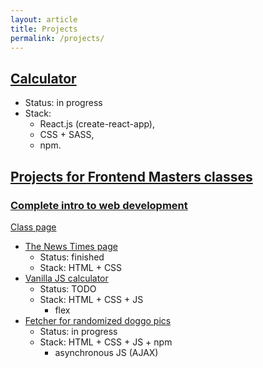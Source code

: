 ```yaml
---
layout: article
title: Projects
permalink: /projects/
---
```


## [Calculator](https://msieroslawska.github.io/calculator/)

- Status: in progress
- Stack:
  - React.js (create-react-app),
  - CSS + SASS,
  - npm.

## [Projects for Frontend Masters classes](https://github.com/msieroslawska/fe-masters)

### [Complete intro to web development](https://github.com/msieroslawska/fe-masters/tree/master/web-dev)

[Class page](https://frontendmasters.com/courses/web-development-v2/)

- [The News Times page](https://github.com/msieroslawska/fe-masters/tree/master/web-dev/01-The-news-times/)
  - Status: finished
  - Stack: HTML + CSS
- [Vanilla JS calculator](https://github.com/msieroslawska/fe-masters/tree/master/web-dev/02-Calculator/)
  - Status: TODO
  - Stack: HTML + CSS + JS
    - flex
- [Fetcher for randomized doggo pics](https://github.com/msieroslawska/fe-masters/tree/master/web-dev/03-dog-ceo/)
  - Status: in progress
  - Stack: HTML + CSS + JS + npm
    - asynchronous JS (AJAX)